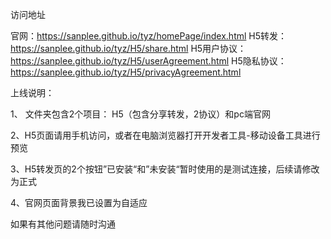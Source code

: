 访问地址

官网：https://sanplee.github.io/tyz/homePage/index.html
H5转发：https://sanplee.github.io/tyz/H5/share.html
H5用户协议：https://sanplee.github.io/tyz/H5/userAgreement.html
H5隐私协议：https://sanplee.github.io/tyz/H5/privacyAgreement.html



上线说明：

1、 文件夹包含2个项目： H5（包含分享转发，2协议）和pc端官网

2、H5页面请用手机访问，或者在电脑浏览器打开开发者工具-移动设备工具进行预览

3、H5转发页的2个按钮”已安装“和”未安装“暂时使用的是测试连接，后续请修改为正式

4、官网页面背景我已设置为自适应

如果有其他问题请随时沟通
